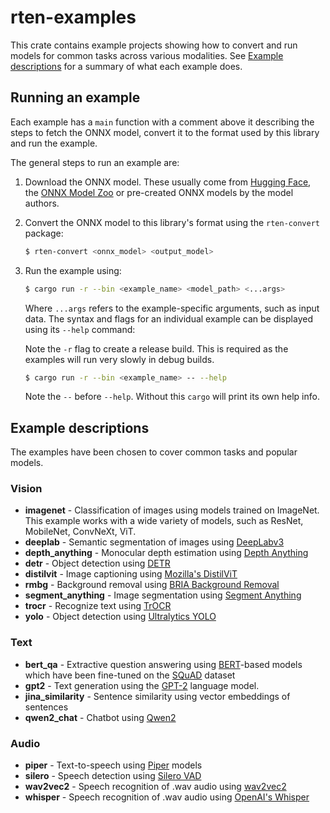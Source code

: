 # rten-examples

This crate contains example projects showing how to convert and run models for
common tasks across various modalities. See [Example
descriptions](#example-descriptions) for a summary of what each example does.

## Running an example

Each example has a `main` function with a comment above it describing the steps
to fetch the ONNX model, convert it to the format used by this library and run
the example.

The general steps to run an example are:

1. Download the ONNX model. These usually come from [Hugging
   Face](https://huggingface.co/docs/optimum/exporters/onnx/overview),
   the [ONNX Model Zoo](https://github.com/onnx/models) or pre-created ONNX
   models by the model authors.
2. Convert the ONNX model to this library's format using the `rten-convert`
   package:

   ```sh
   $ rten-convert <onnx_model> <output_model>
   ```

3. Run the example using:

   ```sh
   $ cargo run -r --bin <example_name> <model_path> <...args>
   ```

   Where `...args` refers to the example-specific arguments, such as input data.
   The syntax and flags for an individual example can be displayed using its
   `--help` command:

   Note the `-r` flag to create a release build. This is required as the
   examples will run very slowly in debug builds.

   ```sh
   $ cargo run -r --bin <example_name> -- --help
   ```

   Note the `--` before `--help`. Without this `cargo` will print its own help
   info.

## Example descriptions

The examples have been chosen to cover common tasks and popular models.

### Vision

- **imagenet** - Classification of images using models trained on ImageNet.
  This example works with a wide variety of models, such as ResNet, MobileNet,
  ConvNeXt, ViT.
- **deeplab** - Semantic segmentation of images using [DeepLabv3](https://arxiv.org/abs/1706.05587)
- **depth_anything** - Monocular depth estimation using [Depth Anything](https://github.com/LiheYoung/Depth-Anything)
- **detr** - Object detection using [DETR](https://research.facebook.com/publications/end-to-end-object-detection-with-transformers/)
- **distilvit** - Image captioning using [Mozilla's DistilViT](https://hacks.mozilla.org/2024/05/experimenting-with-local-alt-text-generation-in-firefox-nightly/)
- **rmbg** - Background removal using [BRIA Background Removal](https://huggingface.co/briaai/RMBG-1.4)
- **segment_anything** - Image segmentation using [Segment Anything](https://segment-anything.com)
- **trocr** - Recognize text using [TrOCR](https://arxiv.org/abs/2109.10282)
- **yolo** - Object detection using [Ultralytics YOLO](https://github.com/ultralytics/ultralytics)

### Text

- **bert_qa** - Extractive question answering using
[BERT](https://arxiv.org/abs/1810.04805)-based models which have been fine-tuned
on the [SQuAD](https://paperswithcode.com/dataset/squad) dataset
- **gpt2** - Text generation using the [GPT-2](https://openai.com/index/better-language-models/)
language model.
- **jina_similarity** - Sentence similarity using vector embeddings of sentences
- **qwen2_chat** - Chatbot using [Qwen2](https://github.com/QwenLM/Qwen2)

### Audio

- **piper** - Text-to-speech using [Piper](https://github.com/rhasspy/piper) models
- **silero** - Speech detection using [Silero VAD](https://github.com/snakers4/silero-vad)
- **wav2vec2** - Speech recognition of .wav audio using [wav2vec2](https://arxiv.org/abs/2006.11477)
- **whisper** - Speech recognition of .wav audio using [OpenAI's Whisper](https://github.com/openai/whisper)
